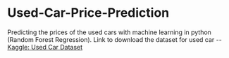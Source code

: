 # Used-Car-Price-Prediction
Predicting the prices of the used cars with machine learning in python (Random Forest Regression).
Link to download the dataset for used car -- [Kaggle: Used Car Dataset](https://www.kaggle.com/orgesleka/used-cars-database)
